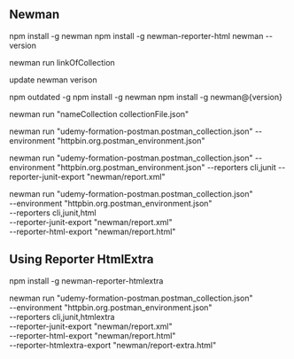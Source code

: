 ## Newman

npm install -g newman
npm install -g newman-reporter-html
newman --version

newman run linkOfCollection 

update newman verison 

npm outdated -g
npm install -g newman
npm install -g newman@{version}

newman run "nameCollection collectionFile.json"

newman run "udemy-formation-postman.postman_collection.json" --environment "httpbin.org.postman_environment.json"

newman run "udemy-formation-postman.postman_collection.json" --environment "httpbin.org.postman_environment.json" --reporters cli,junit --reporter-junit-export "newman/report.xml"

newman run "udemy-formation-postman.postman_collection.json" \
 --environment "httpbin.org.postman_environment.json" \
 --reporters cli,junit,html \
 --reporter-junit-export "newman/report.xml" \
 --reporter-html-export "newman/report.html"
 
 
## Using Reporter HtmlExtra
npm install -g newman-reporter-htmlextra

newman run "udemy-formation-postman.postman_collection.json" \
 --environment "httpbin.org.postman_environment.json" \
 --reporters cli,junit,htmlextra \
 --reporter-junit-export "newman/report.xml" \
 --reporter-html-export "newman/report.html" \
 --reporter-htmlextra-export "newman/report-extra.html"